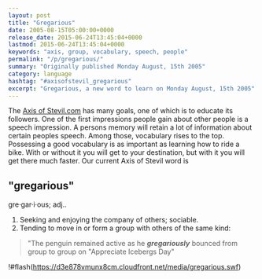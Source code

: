 ```yaml
---
layout: post
title: "Gregarious"
date: 2005-08-15T05:00:00+0000
release_date: 2015-06-24T13:45:04+0000
lastmod: 2015-06-24T13:45:04+0000
keywords: "axis, group, vocabulary, speech, people"
permalink: "/p/gregarious/"
summary: "Originally published Monday August, 15th 2005"
category: language
hashtag: "#axisofstevil_gregarious"
excerpt: "Gregarious, a new word to learn on Monday August, 15th 2005"
---
```


The [Axis of Stevil.com](/ "Axis of Stevil.com") has many goals, one of which is to educate its followers. One of the first impressions people gain about other people is a speech impression. A persons memory will retain a lot of information about certain peoples speech. Among those, vocabulary rises to the top. Possessing a good vocabulary is as important as learning how to ride a bike. With or without it you will get to your destination, but with it you will get there much faster. Our current Axis of Stevil word is

## "gregarious" ##

gre·gar·i·ous; adj..

1. Seeking and enjoying the company of others; sociable.
2. Tending to move in or form a group with others of the same kind:
 
> "The penguin remained active as he ***gregariously*** bounced from group to group on "Appreciate Icebergs Day"

!#flash(https://d3e878vmunx8cm.cloudfront.net/media/gregarious.swf)
